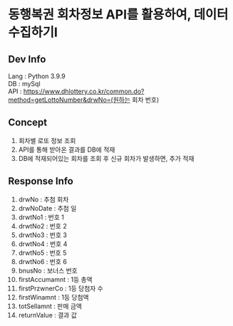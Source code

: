 # 동행복권 회차정보 API를 활용하여, 데이터 수집하기I

## Dev Info<br>
Lang : Python 3.9.9<br>
DB : mySql<br>
API : https://www.dhlottery.co.kr/common.do?method=getLottoNumber&drwNo=(원하는 회차 번호)<br>

## Concept<br>
1. 회차별 로또 정보 조회<br>
2. API를 통해 받아온 결과를 DB에 적재<br>
3. DB에 적재되어있는 회차를 조회 후 신규 회차가 발생하면, 추가 적재<br>

## Response Info<br>
1. drwNo : 추첨 회차<br>
2. drwNoDate : 추첨 일<br>
3. drwtNo1 : 번호 1<br>
4. drwtNo2 : 번호 2<br>
5. drwtNo3 : 번호 3<br>
6. drwtNo4 : 번호 4<br>
7. drwtNo5 : 번호 5<br>
8. drwtNo6 : 번호 6<br>
9. bnusNo : 보너스 번호<br>
10. firstAccumamnt : 1등 총액<br>
11. firstPrzwnerCo : 1등 당첨자 수<br>
12. firstWinamnt : 1등 당첨액<br>
13. totSellamnt : 판매 금액<br>
14. returnValue : 결과 값<br>

